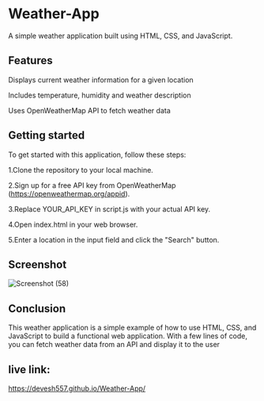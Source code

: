 # Weather-App
A simple weather application built using HTML, CSS, and JavaScript.


## Features
  Displays current weather information for a given location

  Includes temperature, humidity and weather description

  Uses OpenWeatherMap API to fetch weather data


## Getting started

To get started with this application, follow these steps:

1.Clone the repository to your local machine.

2.Sign up for a free API key from OpenWeatherMap (https://openweathermap.org/appid).

3.Replace YOUR_API_KEY in script.js with your actual API key.

4.Open index.html in your web browser.

5.Enter a location in the input field and click the "Search" button.

## Screenshot

![Screenshot (58)](https://github.com/Devesh557/Weather-App/assets/131949030/1de9dfc7-a803-4256-994d-334fbd41444d)

## Conclusion

This weather application is a simple example of how to use HTML, CSS, and JavaScript to build a functional web application. 
With a few lines of code, you can fetch weather data from an API and display it to the user

## live link:
https://devesh557.github.io/Weather-App/

